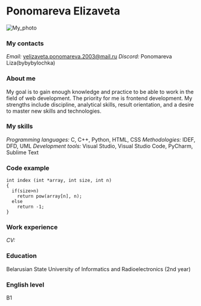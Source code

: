 # Ponomareva Elizaveta
![My_photo](https://sun9-33.userapi.com/impg/wplxnGSCZRcOW-a1cYLW2W_z0hy66BU1IzD3yw/I_XSJEKofiY.jpg?size=1080x1440&quality=95&sign=346ee24dba324a63af91046081aa7e3d&type=album)
### My contacts
*Email:* yelizaveta.ponomareva.2003@mail.ru
*Discord:* Ponomareva Liza(bybybylochka)

### About me
My goal is to gain enough knowledge and practice to be able to work in the field of web development. The priority for me is frontend development. My strengths include discipline, analytical skills, result orientation, and a desire to master new skills and technologies.

### My skills
*Programming languages:* С, C++, Python, HTML, CSS
*Methodologies:* IDEF, DFD, UML
*Development tools:* Visual Studio, Visual Studio Code, PyCharm, Sublime Text

### Code example
```
int index (int *array, int size, int n)
{
  if(size>n)
    return pow(array[n], n);
  else 
    return -1;
}
```

### Work experience
*CV:* 

### Education
Belarusian State University of Informatics and Radioelectronics (2nd year)

### English level
B1
